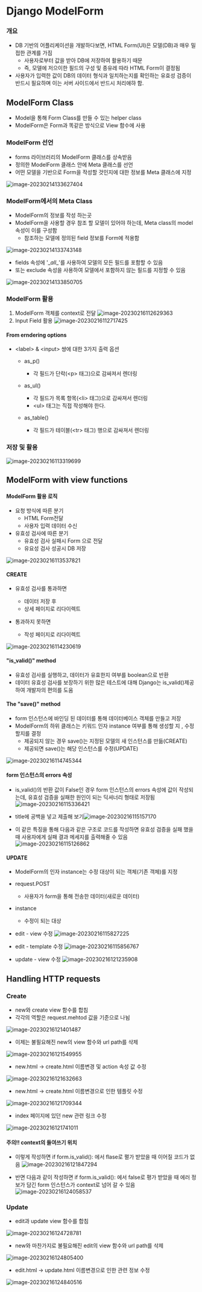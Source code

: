 # Django ModelForm

### 개요

- DB 기반의 어플리케이션을 개발하다보면, HTML Form(UI)은 모델(DB)과 매우 밀접한 관계를 가짐
  - 사용자로부터 값을 받아 DB에 저장하여 활용하기 때문
  - 즉, 모델에 저으이한 필드의 구성 및 종유레 따라 HTML Form이 결정됨
- 사용자가 입력한 값이 DB의 데이터 형식과 일치하는지를 확인하는 유효성 검증이 반드시 필요하며
  이는 서버 사이드에서 반드시 처리애햐 함.

## ModelForm Class

- Model을 통해 Form Class를 만들 수 있는 helper class
- ModelForm은 Form과 똑같은 방식으로 View 함수에 사용

### ModelForm 선언

- forms 라이브러리의 ModelForm 클래스를 상속받음
- 정의한 ModelForm 클래스 안에 Meta 클래스를 선언
- 어떤 모델을 기반으로 Form을 작성할 것인지에 대한 정보를 Meta 클래스에 지정

![image-20230214133627404](assets/image-20230214133627404.png)

### ModelForm에서의 Meta Class

- ModelForm의 정보를 작성 하는곳
- ModelForm을 사용할 경우 참조 할 모델이 있어야 하는데, Meta class의
  model 속성이 이를 구성함
  - 참조하는 모델에 정의된 field 정보를 Form에 적용함



![image-20230214133743148](assets/image-20230214133743148.png)

- fields 속성에 '\__all__'를 사용하여 모델의 모든 필드를 포함할 수 있음
- 또는 exclude 속성을 사용하여 모델에서 포함하지 않는 필드를 지정할 수 있음

![image-20230214133850705](assets/image-20230214133850705.png)



### ModelForm 활용

1. ModelForm 객체를 context로 전달
   ![image-20230216112629363](assets/image-20230216112629363.png)
2. Input Field 활용
   ![image-20230216112717425](assets/image-20230216112717425.png)

#### From erndering options

- \<label> & \<input> 쌍에 대한 3가지 출력 옵션

  - as_p()
    - 각 필드가 단락(\<p> 태그)으로 감싸져서 렌더링

  - as_ul()
    - 각 필드가 목록 항목(\<li> 태그)으로 감싸져서 렌더링
    - \<ul> 태그는 직접 작성해야 한다.
  - as_table()
    - 각 필드가 테이블(\<tr> 태그) 행으로 감싸져서 렌더링

### 저장 및 활용

![image-20230216113319699](assets/image-20230216113319699.png)



## ModelForm with view functions

#### ModelForm 활용 로직

- 요청 방식에 따른 분기
  - HTML Form전달
  - 사용자 입력 데이터 수신
- 유효성 검사에 따른 분기
  - 유효성 검사 실패시 Form 으로 전달
  - 유요성 검사 성공시 DB 저장

![image-20230216113537821](assets/image-20230216113537821.png)



#### CREATE

- 유효성 검사를 통과하면
  - 데이터 저장 후
  - 상세 페이지로 리다이렉트

- 통과하지 못하면
  - 작성 페이지로 리다이렉트

![image-20230216114230619](assets/image-20230216114230619.png)

#### "is_valid()" method

- 유효성 검사를 실행하고, 데이터가 유효한지 여부를 boolean으로 반환
- 데이터 유효성 검사를 보장하기 위한 많은 테스트에 대해 Django는 is_valid()제공하여
  개발자의 편의를 도움

#### The "save()" method

- form 인스턴스에 바인딩 된 데이터를 통해 데이터베이스 객체를 만들고 저장
- ModelForm의 하위 클래스는 키워드 인자 instance 여부를 통해 생성할 지 , 수정할지를 결정
  - 제공되지 않는 경우 save()는 지정된 모델의 새 인스턴스를 만듦(CREATE)
  - 제공되면 save()는 해당 인스턴스를 수정(UPDATE)

![image-20230216114745344](assets/image-20230216114745344.png)



#### form 인스턴스의 errors 속성

- is_valid()의 반환 값이 False인 경우 form 인스턴스의 errors 속성에 값이 작성되는데,
  유효성 검증을 실패한 원인이 되는 딕셔너리 형태로 저장됨![image-20230216115336421](assets/image-20230216115336421.png)



- title에 공백을 넣고 제출해 보기![image-20230216115157170](assets/image-20230216115157170.png)



- 이 같은 특징을 통해 다음과 같은 구조로 코드를 작성하면 유효성 검증을 실패 했을 때
  사용자에게 실패 결과 메세지를 출력해줄 수 있음![image-20230216115126862](assets/image-20230216115126862.png)

#### UPDATE

- ModelForm의 인자 instance는 수정 대상이 되는 객체(기존 객체)를 지정
- request.POST
  - 사용자가 form을 통해 전송한 데이터(새로운 데이터)
- instance
  - 수정이 되는 대상



- edit - view 수정
  ![image-20230216115827225](assets/image-20230216115827225.png)



- edit - template 수정
  ![image-20230216115856767](assets/image-20230216115856767.png)



- update - view 수정
  ![image-20230216121235908](assets/image-20230216121235908.png)



## Handling HTTP requests

### Create 

- new와 create view 함수를 합침
- 각각의 역할은 request.mehtod 값을 기준으로 나뉨

![image-20230216121401487](assets/image-20230216121401487.png)



- 이제는 불필요해진 new의 view 함수와 url path를 삭제

![image-20230216121549955](assets/image-20230216121549955.png)



- new.html -> create.html 이름변경 및 action 속성 값 수정

![image-20230216121632663](assets/image-20230216121632663.png)



- new.html -> create.html 이름변경으로 인한 템플릿 수정

![image-20230216121709344](assets/image-20230216121709344.png)



- index 페이지에 있던 new 관련 링크 수정

![image-20230216121741011](assets/image-20230216121741011.png)



#### 주의!! context의 들여쓰기 위치

- 이렇게 작성하면 if form.is_valid(): 에서 flase로 펼가 받았을 때 이어질 코드가 없음
  ![image-20230216121847294](assets/image-20230216121847294.png)



- 반면 다음과 같이 작성하면 if form.is_valid(): 에서 false로 평가 받았을 때 에러 정보가 담긴
  form 인스턴스가 context로 넘어 갈 수 있음
  ![image-20230216124058537](assets/image-20230216124058537.png)



### Update

- edit과 update view 함수를 합침

![image-20230216124728781](assets/image-20230216124728781.png)

- new와 마찬가지로 불필요해진 edit의 view 함수와 url path를 삭제

![image-20230216124805400](assets/image-20230216124805400.png)



- edit.html -> update.html 이름변경으로 인한 관련 정보 수정

![image-20230216124840516](assets/image-20230216124840516.png)

